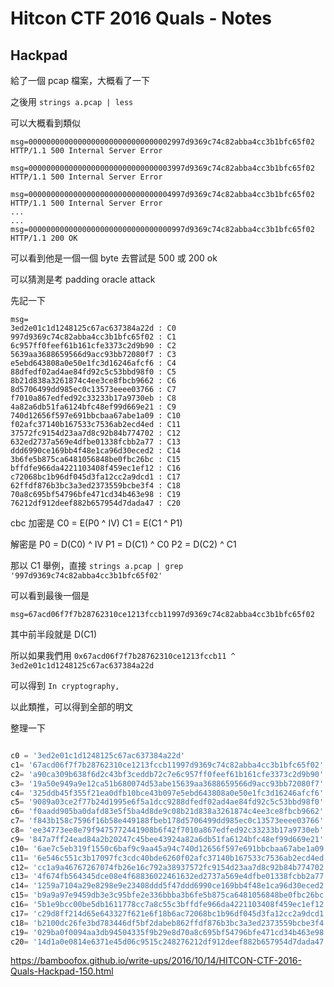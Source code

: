 # Hitcon CTF 2016 Quals - Notes

## Hackpad

給了一個 pcap 檔案，大概看了一下

之後用 ```strings a.pcap | less```

可以大概看到類似
```
msg=00000000000000000000000000000002997d9369c74c82abba4cc3b1bfc65f02
HTTP/1.1 500 Internal Server Error

msg=00000000000000000000000000000003997d9369c74c82abba4cc3b1bfc65f02
HTTP/1.1 500 Internal Server Error

msg=00000000000000000000000000000004997d9369c74c82abba4cc3b1bfc65f02
HTTP/1.1 500 Internal Server Error
...
...
msg=00000000000000000000000000000000997d9369c74c82abba4cc3b1bfc65f02
HTTP/1.1 200 OK

```
可以看到他是一個一個 byte 去嘗試是 500 或 200 ok 

可以猜測是考 padding oracle attack 

先記一下
```
msg=
3ed2e01c1d1248125c67ac637384a22d : C0
997d9369c74c82abba4cc3b1bfc65f02 : C1
6c957ff0feef61b161cfe3373c2d9b90 : C2
5639aa3688659566d9acc93bb72080f7 : C3
e5ebd643808a0e50e1fc3d16246afcf6 : C4
88dfedf02ad4ae84fd92c5c53bbd98f0 : C5
8b21d838a3261874c4ee3ce8fbcb9662 : C6
8d5706499dd985ec0c13573eeee03766 : C7
f7010a867edfed92c33233b17a9730eb : C8
4a82a6db51fa6124bfc48ef99d669e21 : C9
740d12656f597e691bbcbaa67abe1a09 : C10
f02afc37140b167533c7536ab2ecd4ed : C11
37572fc9154d23aa7d8c92b84b774702 : C12
632ed2737a569e4dfbe01338fcbb2a77 : C13
ddd6990ce169bb4f48e1ca96d30eced2 : C14
3b6fe5b875ca6481056848be0fbc26bc : C15
bffdfe966da4221103408f459ec1ef12 : C16
c72068bc1b96df045d3fa12cc2a9dcd1 : C17
62ffdf876b3bc3a3ed2373559bcbe3f4 : C18
70a8c695bf54796bfe471cd34b463e98 : C19
76212df912deef882b657954d7dada47 : C20
```

cbc 加密是 
C0 = E(P0 ^ IV)
C1 = E(C1 ^ P1)

解密是
P0 = D(C0) ^ IV
P1 = D(C1) ^ C0
P2 = D(C2) ^ C1

那以 C1 舉例，直接 ```strings a.pcap | grep '997d9369c74c82abba4cc3b1bfc65f02'```

可以看到最後一個是
```
msg=67acd06f7f7b28762310ce1213fccb11997d9369c74c82abba4cc3b1bfc65f02
```

其中前半段就是 D(C1)

所以如果我們用 ```0x67acd06f7f7b28762310ce1213fccb11 ^ 3ed2e01c1d1248125c67ac637384a22d```

可以得到 ```In cryptography,```

以此類推，可以得到全部的明文

整理一下
```python

c0 = '3ed2e01c1d1248125c67ac637384a22d' 
c1= '67acd06f7f7b28762310ce1213fccb11997d9369c74c82abba4cc3b1bfc65f02' # D(C1):C1
c2= 'a90ca309b638f6d2c43bf3ceddb72c7e6c957ff0feef61b161cfe3373c2d9b90' # D(C2):C2
c3= '19a50e949a9e12ca51b680074d53abe15639aa3688659566d9acc93bb72080f7' # D(C3):C3
c4= '325ddb45f355f21ea0dfb10bce43b097e5ebd643808a0e50e1fc3d16246afcf6'
c5= '9089a03ce2f77b24d1995e6f5a1dcc9288dfedf02ad4ae84fd92c5c53bbd98f0'   
c6= 'f0aadd905ba0dafd83e5f5ba4d8de9c08b21d838a3261874c4ee3ce8fbcb9662'   
c7= 'f843b158c7596f16b58e449188fbeb178d5706499dd985ec0c13573eeee03766'   
c8= 'ee34773ee8e79f9475772441908b6f42f7010a867edfed92c33233b17a9730eb'   
c9= '847a7ff24ead84a2b20247c45bee43924a82a6db51fa6124bfc48ef99d669e21'   
c10= '6ae7c5eb319f1550c6baf9c9aa45a94c740d12656f597e691bbcbaa67abe1a09'
c11= '6e546c551c3b17097fc3cdc40bde6260f02afc37140b167533c7536ab2ecd4ed'
c12= 'cc1a9a46767267074fb26e16c792a38937572fc9154d23aa7d8c92b84b774702'
c13= '4f674fb564345dce08e4f68836022461632ed2737a569e4dfbe01338fcbb2a77'
c14= '1259a7104a29e8298e9e23408ddd5f47ddd6990ce169bb4f48e1ca96d30eced2'
c15= 'b9a9a97e9459db3e3c95bfe2e336bbba3b6fe5b875ca6481056848be0fbc26bc'
c16= '5b1e9bcc00be5db1611778cc7a8c55c3bffdfe966da4221103408f459ec1ef12'
c17= 'c29d8ff214d65e643327f621e6f18b6ac72068bc1b96df045d3fa12cc2a9dcd1'
c18= 'b2100dc26fe3bd783446df5bf2dabeb862ffdf876b3bc3a3ed2373559bcbe3f4'
c19= '029ba0f0094aa3db94504335f9b29e8d70a8c695bf54796bfe471cd34b463e98'
c20= '14d1a0e0814e6371e45d06c9515c248276212df912deef882b657954d7dada47'
```


https://bamboofox.github.io/write-ups/2016/10/14/HITCON-CTF-2016-Quals-Hackpad-150.html